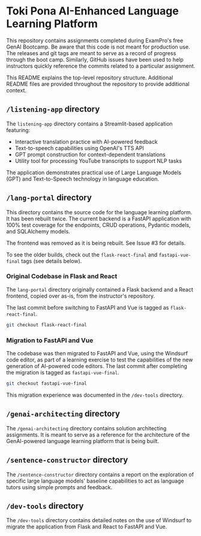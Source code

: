 # Toki Pona AI-Enhanced Language Learning Platform

This repository contains assignments completed during ExamPro's free GenAI Bootcamp. Be aware that this code is not meant for production use. The releases and git tags are meant to serve as a record of progress through the boot camp. Similarly, GitHub issues have been used to help instructors quickly reference the commits related to a particular assignment.

This README explains the top-level repository structure. Additional README files are provided throughout the repository to provide additional context.

## `/listening-app` directory

The `listening-app` directory contains a Streamlit-based application featuring:

- Interactive translation practice with AI-powered feedback
- Text-to-speech capabilities using OpenAI's TTS API
- GPT prompt construction for context-dependent translations
- Utility tool for processing YouTube transcripts to support NLP tasks

The application demonstrates practical use of Large Language Models (GPT) and Text-to-Speech technology in language education.

## `/lang-portal` directory

This directory contains the source code for the language learning platform. It has been rebuilt twice. The current backend is a FastAPI application with 100% test coverage for the endpoints, CRUD operations, Pydantic models, and SQLAlchemy models.

The frontend was removed as it is being rebuilt. See Issue #3 for details.

To see the older builds, check out the `flask-react-final` and `fastapi-vue-final` tags (see details below).

### Original Codebase in Flask and React

The `lang-portal` directory originally contained a Flask backend and a React frontend, copied over as-is, from the instructor's repository.

The last commit before switching to FastAPI and Vue is tagged as `flask-react-final`.

```sh
git checkout flask-react-final
```

### Migration to FastAPI and Vue

The codebase was then migrated to FastAPI and Vue, using the Windsurf code editor, as part of a learning exercise to test the capabilities of the new generation of AI-powered code editors. The last commit after completing the migration is tagged as `fastapi-vue-final`.

```sh
git checkout fastapi-vue-final
```

This migration experience was documented in the `/dev-tools` directory.

## `/genai-architecting` directory

The `/genai-architecting` directory contains solution architecting assignments. It is meant to serve as a reference for the architecture of the GenAI-powered language learning platform that is being built.

## `/sentence-constructor` directory

The `/sentence-constructor` directory contains a report on the exploration of specific large language models' baseline capabilities to act as language tutors using simple prompts and feedback.

## `/dev-tools` directory

The `/dev-tools` directory contains detailed notes on the use of Windsurf to migrate the application from Flask and React to FastAPI and Vue.
